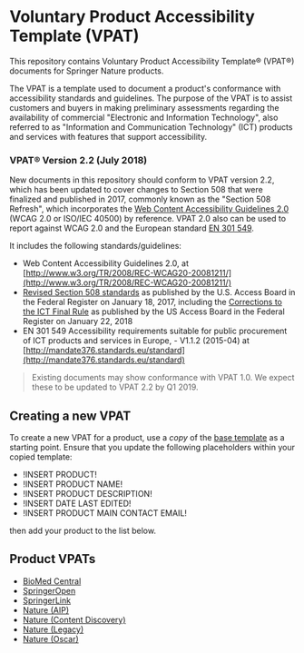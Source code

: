 # Voluntary Product Accessibility Template (VPAT)

This repository contains Voluntary Product Accessibility Template&reg; (VPAT&reg;) documents for Springer Nature products.

The VPAT is a template used to document a product's conformance with accessibility standards and guidelines. The purpose of the VPAT is to assist customers and buyers in making preliminary assessments regarding the availability of commercial "Electronic and Information Technology", also referred to as "Information and Communication Technology" (ICT) products and services with features that support accessibility.

### VPAT® Version 2.2 (July 2018)

New documents in this repository should conform to VPAT version 2.2, which has been updated to cover changes to Section 508 that were finalized and published in 2017, commonly known as the "Section 508 Refresh", which incorporates the [Web Content Accessibility Guidelines 2.0](https://www.w3.org/TR/WCAG20/) (WCAG 2.0 or ISO/IEC 40500) by reference. VPAT 2.0 also can be used to report against WCAG 2.0 and the European standard [EN 301 549](http://mandate376.standards.eu/standard).

It includes the following standards/guidelines:

* Web Content Accessibility Guidelines 2.0, at [http://www.w3.org/TR/2008/REC-WCAG20-20081211/](http://www.w3.org/TR/2008/REC-WCAG20-20081211/)
* [Revised Section 508 standards](https://www.access-board.gov/guidelines-and-standards/communications-and-it/about-the-ict-refresh/final-rule/text-of-the-standards-and-guidelines) as published by the U.S. Access Board in the Federal Register on January 18, 2017, including the [Corrections to the ICT Final Rule](https://www.access-board.gov/guidelines-and-standards/communications-and-it/about-the-ict-refresh/corrections-to-the-ict-final-rule) as published by the US Access Board in the Federal Register on January 22, 2018
* EN 301 549  Accessibility requirements suitable for public procurement of ICT products and services in Europe, - V1.1.2 (2015-04) at [http://mandate376.standards.eu/standard](http://mandate376.standards.eu/standard)

> Existing documents may show conformance with VPAT 1.0. We expect these to be updated to VPAT 2.2 by Q1 2019.

## Creating a new VPAT

To create a new VPAT for a product, use a *copy* of the [base template](./base-template.md) as a starting point. Ensure that you update the following placeholders within your copied template:

- !INSERT PRODUCT!
- !INSERT PRODUCT NAME!  
- !INSERT PRODUCT DESCRIPTION!  
- !INSERT DATE LAST EDITED!  
- !INSERT PRODUCT MAIN CONTACT EMAIL!

then add your product to the list below.

## Product VPATs

- [BioMed Central](./biomedcentral.md)
- [SpringerOpen](./springeropen.md)
- [SpringerLink](./springerlink.md)
- [Nature (AIP)](./nature-aip.md)
- [Nature (Content Discovery)](./nature-content-discovery.md)
- [Nature (Legacy)](./nature-legacy.md)
- [Nature (Oscar)](./nature-oscar.md)
